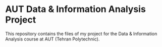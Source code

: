 # AUT Data & Information Analysis Project

This repository contains the files of my project for the Data & Information
Analysis course at AUT (Tehran Polytechnic).

